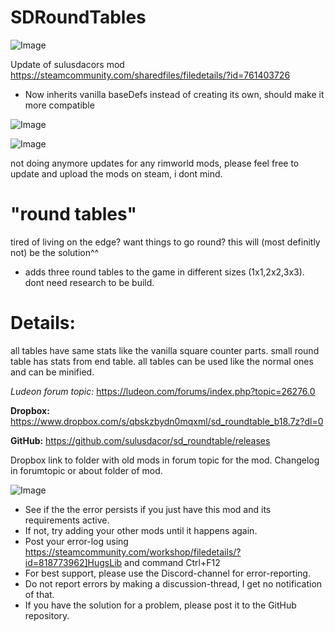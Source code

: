 # SDRoundTables

![Image](https://i.imgur.com/buuPQel.png)

Update of sulusdacors mod
https://steamcommunity.com/sharedfiles/filedetails/?id=761403726

- Now inherits vanilla baseDefs instead of creating its own, should make it more compatible

![Image](https://i.imgur.com/pufA0kM.png)

	
![Image](https://i.imgur.com/Z4GOv8H.png)

not doing anymore updates for any rimworld mods, please feel free to update and upload the mods on steam, i dont mind.

# "round tables"

	
tired of living on the edge? want things to go round? this will (most definitly not) be the solution^^
	
- adds three round tables to the game in different sizes (1x1,2x2,3x3). dont need research to be build.
	
# Details:


all tables have same stats like the vanilla square counter parts. small round table has stats from end table. all tables can be used like the normal ones and can be minified.

*Ludeon forum topic:*
https://ludeon.com/forums/index.php?topic=26276.0

**Dropbox:** https://www.dropbox.com/s/qbskzbydn0mqxml/sd_roundtable_b18.7z?dl=0

**GitHub:** https://github.com/sulusdacor/sd_roundtable/releases

Dropbox link to folder with old mods in forum topic for the mod.
Changelog in forumtopic or about folder of mod.

![Image](https://i.imgur.com/PwoNOj4.png)



-  See if the the error persists if you just have this mod and its requirements active.
-  If not, try adding your other mods until it happens again.
-  Post your error-log using https://steamcommunity.com/workshop/filedetails/?id=818773962]HugsLib and command Ctrl+F12
-  For best support, please use the Discord-channel for error-reporting.
-  Do not report errors by making a discussion-thread, I get no notification of that.
-  If you have the solution for a problem, please post it to the GitHub repository.


